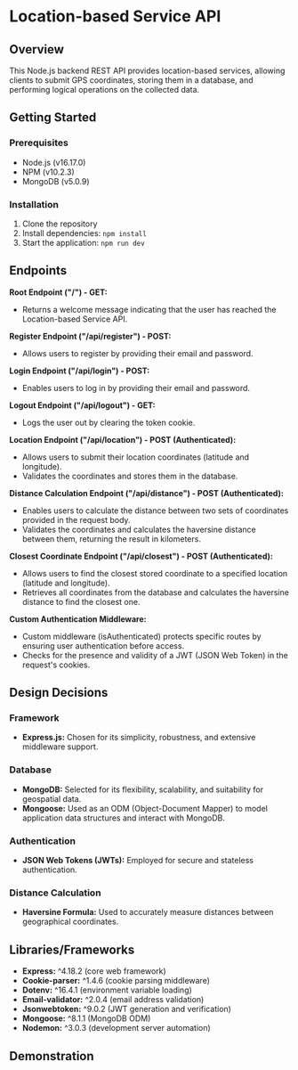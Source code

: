 # Location-based Service API

## Overview

This Node.js backend REST API provides location-based services, allowing clients to submit GPS coordinates, storing them in a database, and performing logical operations on the collected data.

## Getting Started

### Prerequisites

- Node.js (v16.17.0)
- NPM (v10.2.3)
- MongoDB (v5.0.9)

### Installation

1. Clone the repository
2. Install dependencies: `npm install`
3. Start the application: `npm run dev`

## Endpoints

**Root Endpoint ("/") - GET:**

- Returns a welcome message indicating that the user has reached the Location-based Service API.

**Register Endpoint ("/api/register") - POST:**

- Allows users to register by providing their email and password.

**Login Endpoint ("/api/login") - POST:**

- Enables users to log in by providing their email and password.

**Logout Endpoint ("/api/logout") - GET:**

- Logs the user out by clearing the token cookie.

**Location Endpoint ("/api/location") - POST (Authenticated):**

- Allows users to submit their location coordinates (latitude and longitude).
- Validates the coordinates and stores them in the database.

**Distance Calculation Endpoint ("/api/distance") - POST (Authenticated):**

- Enables users to calculate the distance between two sets of coordinates provided in the request body.
- Validates the coordinates and calculates the haversine distance between them, returning the result in kilometers.

**Closest Coordinate Endpoint ("/api/closest") - POST (Authenticated):**

- Allows users to find the closest stored coordinate to a specified location (latitude and longitude).
- Retrieves all coordinates from the database and calculates the haversine distance to find the closest one.

**Custom Authentication Middleware:**

- Custom middleware (isAuthenticated) protects specific routes by ensuring user authentication before access.
- Checks for the presence and validity of a JWT (JSON Web Token) in the request's cookies.

## Design Decisions

### Framework

- **Express.js:** Chosen for its simplicity, robustness, and extensive middleware support.

### Database

- **MongoDB:** Selected for its flexibility, scalability, and suitability for geospatial data.
- **Mongoose:** Used as an ODM (Object-Document Mapper) to model application data structures and interact with MongoDB.

### Authentication

- **JSON Web Tokens (JWTs):** Employed for secure and stateless authentication.

### Distance Calculation

- **Haversine Formula:** Used to accurately measure distances between geographical coordinates.

## Libraries/Frameworks

- **Express:** ^4.18.2 (core web framework)
- **Cookie-parser:** ^1.4.6 (cookie parsing middleware)
- **Dotenv:** ^16.4.1 (environment variable loading)
- **Email-validator:** ^2.0.4 (email address validation)
- **Jsonwebtoken:** ^9.0.2 (JWT generation and verification)
- **Mongoose:** ^8.1.1 (MongoDB ODM)
- **Nodemon:** ^3.0.3 (development server automation)

## Demonstration

